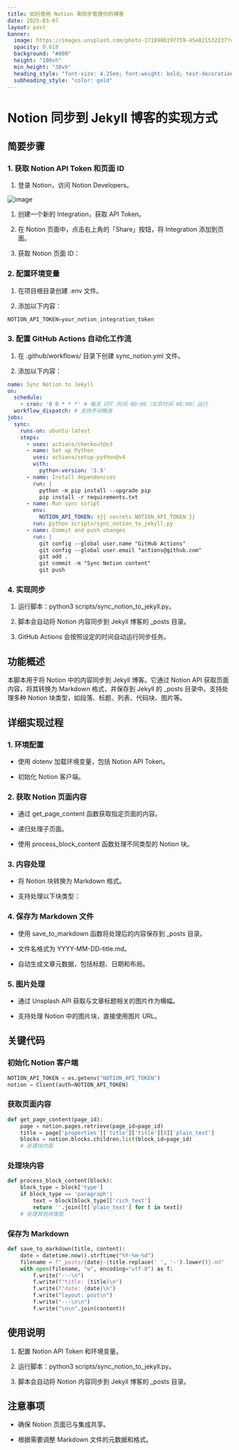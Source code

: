 ```yaml
---
title: 如何使用 Notion 来同步管理你的博客
date: 2025-03-07
layout: post
banner:
  image: https://images.unsplash.com/photo-1718980197759-45e821532237?crop=entropy&cs=tinysrgb&fit=max&fm=jpg&ixid=M3w2OTIwMzJ8MHwxfHJhbmRvbXx8fHx8fHx8fDE3NDEzNjQ2Njl8&ixlib=rb-4.0.3&q=80&w=1080
  opacity: 0.618
  background: "#000"
  height: "100vh"
  min_height: "38vh"
  heading_style: "font-size: 4.25em; font-weight: bold; text-decoration: underline"
  subheading_style: "color: gold"
---
```


# Notion 同步到 Jekyll 博客的实现方式

## 简要步骤

### 1. 获取 Notion API Token 和页面 ID

1. 登录 Notion，访问 Notion Developers。

![image](https://prod-files-secure.s3.us-west-2.amazonaws.com/a7a0cc5a-89b9-4cda-8686-1fba0ca52f40/d19c1afe-dea5-4312-9333-786b0ba83054/image.png?X-Amz-Algorithm=AWS4-HMAC-SHA256&X-Amz-Content-Sha256=UNSIGNED-PAYLOAD&X-Amz-Credential=ASIAZI2LB4667UBG55KX%2F20250307%2Fus-west-2%2Fs3%2Faws4_request&X-Amz-Date=20250307T162429Z&X-Amz-Expires=3600&X-Amz-Security-Token=IQoJb3JpZ2luX2VjEAAaCXVzLXdlc3QtMiJGMEQCIBF47EfICxyJB8TcvAu7VGAlMhNtYJkT5xamFOBlJ1K0AiBd4jDgEV%2BCcYrlGqSxmp735FAhNpFUMlvcrWePB5NV8Sr%2FAwhJEAAaDDYzNzQyMzE4MzgwNSIMLGKDGabaEI%2FG50P3KtwDRvLShR%2BzQAXsryco6vpObi5M%2B8mQBbc5N1NzqqvJdbhRdnaxfbc7NmzSs%2F7ebqIwaldh7qJaxMN9hXJczy6x3r2cU6qPMJQI72bLJuz5kCyrSxfawxgMfZ2xpmOjpQ1NeiW7pFw0otxzPtm2%2B%2B8z1Y7pux5CW54Rjz8pJnpvyTCZYPEePq0OCiwnT0K33AnlXMflQchS9fv6pS0zaXfVW3epfekxASvQn9rgRM594hixQrWO1W7E4G8hMwg5iCbqsUYipxWR%2B7zsS6%2BW9W%2FGrQFAvniyZe%2Fzeml2G5UgZXA8JK3RmxPJLUok7LUF7LmeONAz7kQmBzKbv9YxqNYWpquXFtQS5jtktxoU%2FpL6lrGA101GzYuRVayuMJz9KPBJ%2FsJU4R95gc4k7DK5m1ZPGLQ7N2QBX2LHHsrIVVBMYf1v%2BwUFbjMh81pmcXWUnFHbkbKP2qQED6AhdEc%2FAhccWZK5IRt7DKsnYaL496aQYP3mF7nz4cN22rSjnObIlQqntXQUnHs3ovVJD9PpUb1C%2FMuzwHMxor0TV61T70iPt8mGyL2n40m2UZhJ%2BQwaIif6m%2BsfpHMrMoDCanrUDwQTCHsHLz39ghiHxIduEGzX6Vaw37xs5xyAYGcRwrowlqCsvgY6pgEQNE0XY5qouQce%2B9e1NAbBgs%2FizmUmy8VbVoX5D2SxVMGXmNy%2FuHxZ77b67MXnIzm4DVyKq814RjvtUWtDTZjbaz79%2BQamhFHiRg3Or81mooPsXUqmWeYGol%2BXtOVOmN7Iq3Tr4h32difco9Yto5MVefw2b9caGpgOmft7wY%2BBwKKJuLH7HCX6Zk2MWg5lYF2OLtFAvRpEJ3VvwEzLmo2FJWkbxlS0&X-Amz-Signature=3c286466439376f3507565beaab89f5a8c8fd9f8e9de9652529813d8a6dfb507&X-Amz-SignedHeaders=host&x-id=GetObject)

1. 创建一个新的 Integration，获取 API Token。

1. 在 Notion 页面中，点击右上角的「Share」按钮，将 Integration 添加到页面。

1. 获取 Notion 页面 ID：


### 2. 配置环境变量

1. 在项目根目录创建 .env 文件。

1. 添加以下内容：

```javascript
NOTION_API_TOKEN=your_notion_integration_token
```

### 3. 配置 GitHub Actions 自动化工作流

1. 在 .github/workflows/ 目录下创建 sync_notion.yml 文件。

1. 添加以下内容：

```yaml
name: Sync Notion to Jekyll
on:
  schedule:
    - cron: '0 0 * * *' # 每天 UTC 时间 00:00（北京时间 08:00）运行
  workflow_dispatch: # 支持手动触发
jobs:
  sync:
    runs-on: ubuntu-latest
    steps:
      - uses: actions/checkout@v3
      - name: Set up Python
        uses: actions/setup-python@v4
        with:
          python-version: '3.9'
      - name: Install dependencies
        run: |
          python -m pip install --upgrade pip
          pip install -r requirements.txt
      - name: Run sync script
        env:
          NOTION_API_TOKEN: ${{ secrets.NOTION_API_TOKEN }}
        run: python scripts/sync_notion_to_jekyll.py
      - name: Commit and push changes
        run: |
          git config --global user.name "GitHub Actions"
          git config --global user.email "actions@github.com"
          git add .
          git commit -m "Sync Notion content"
          git push
```

### 4. 实现同步

1. 运行脚本：python3 scripts/sync_notion_to_jekyll.py。

1. 脚本会自动将 Notion 内容同步到 Jekyll 博客的 _posts 目录。

1. GitHub Actions 会按照设定的时间自动运行同步任务。

## 功能概述

本脚本用于将 Notion 中的内容同步到 Jekyll 博客。它通过 Notion API 获取页面内容，将其转换为 Markdown 格式，并保存到 Jekyll 的 _posts 目录中。支持处理多种 Notion 块类型，如段落、标题、列表、代码块、图片等。

## 详细实现过程

### 1. 环境配置

- 使用 dotenv 加载环境变量，包括 Notion API Token。

- 初始化 Notion 客户端。

### 2. 获取 Notion 页面内容

- 通过 get_page_content 函数获取指定页面的内容。

- 递归处理子页面。

- 使用 process_block_content 函数处理不同类型的 Notion 块。

### 3. 内容处理

- 将 Notion 块转换为 Markdown 格式。

- 支持处理以下块类型：


### 4. 保存为 Markdown 文件

- 使用 save_to_markdown 函数将处理后的内容保存到 _posts 目录。

- 文件名格式为 YYYY-MM-DD-title.md。

- 自动生成文章元数据，包括标题、日期和布局。

### 5. 图片处理

- 通过 Unsplash API 获取与文章标题相关的图片作为横幅。

- 支持处理 Notion 中的图片块，直接使用图片 URL。

## 关键代码

### 初始化 Notion 客户端

```python
NOTION_API_TOKEN = os.getenv("NOTION_API_TOKEN")
notion = Client(auth=NOTION_API_TOKEN)
```

### 获取页面内容

```python
def get_page_content(page_id):
    page = notion.pages.retrieve(page_id=page_id)
    title = page['properties']['title']['title'][0]['plain_text']
    blocks = notion.blocks.children.list(block_id=page_id)
    # 处理块内容
```

### 处理块内容

```python
def process_block_content(block):
    block_type = block['type']
    if block_type == 'paragraph':
        text = block[block_type]['rich_text']
        return ''.join([t['plain_text'] for t in text])
    # 处理其他块类型
```

### 保存为 Markdown

```python
def save_to_markdown(title, content):
    date = datetime.now().strftime("%Y-%m-%d")
    filename = f"_posts/{date}-{title.replace(' ', '-').lower()}.md"
    with open(filename, "w", encoding="utf-8") as f:
        f.write("---\n")
        f.write(f"title: {title}\n")
        f.write(f"date: {date}\n")
        f.write("layout: post\n")
        f.write("---\n\n")
        f.write("\n\n".join(content))
```

## 使用说明

1. 配置 Notion API Token 和环境变量。

1. 运行脚本：python3 scripts/sync_notion_to_jekyll.py。

1. 脚本会自动将 Notion 内容同步到 Jekyll 博客的 _posts 目录。

## 注意事项

- 确保 Notion 页面已与集成共享。

- 根据需要调整 Markdown 文件的元数据和格式。